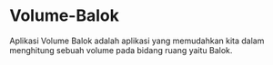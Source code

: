 # Volume-Balok
Aplikasi Volume Balok adalah aplikasi yang memudahkan kita dalam menghitung sebuah volume pada bidang ruang yaitu Balok.
